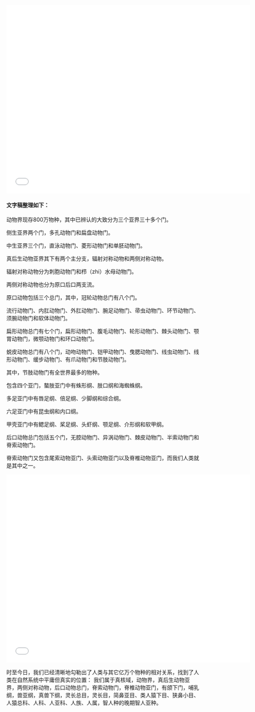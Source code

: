 <iframe src="//player.bilibili.com/player.html?aid=22798708&cid=37863487&page=1" scrolling="no" border="0" frameborder="no" framespacing="0" allowfullscreen="true" width="638"  height="493"> </iframe>

#### 文字稿整理如下：

动物界现存800万物种，其中已辨认的大致分为三个亚界三十多个门。

侧生亚界两个门，多孔动物门和扁盘动物门。

中生亚界三个门，直泳动物门、菱形动物门和单胚动物门。

真后生动物亚界其下有两个主分支，辐射对称动物和两侧对称动物。

辐射对称动物分为刺胞动物门和栉（zhi）水母动物门。

两侧对称动物也分为原口后口两支流。

原口动物包括三个总门，其中，冠轮动物总门有八个门。

流行动物门、内肛动物门、外肛动物门、腕足动物门、帚虫动物门、环节动物门、须腕动物门和软体动物门。

扁形动物总门有七个门，扁形动物门、腹毛动物门、轮形动物门、棘头动物门、颚胃动物门，微颚动物门和环口动物门。

蜕皮动物总门有八个门，动吻动物门、铠甲动物门、曳腮动物门、线虫动物门、线形动物门、缓步动物门、有爪动物门和节肢动物门。

其中，节肢动物门有全世界最多的物种。

包含四个亚门，螯肢亚门中有蛛形纲、肢口纲和海蜘蛛纲。

多足亚门中有唇足纲、倍足纲、少脚纲和综合纲。

六足亚门中有昆虫纲和内口纲。

甲壳亚门中有鳃足纲、桨足纲、头虾纲、颚足纲、介形纲和软甲纲。

后口动物总门包括五个门，无腔动物门、异涡动物门、棘皮动物门、半索动物门和脊索动物门。

脊索动物门又包含尾索动物亚门、头索动物亚门以及脊椎动物亚门，而我们人类就是其中之一。

<iframe src="//player.bilibili.com/player.html?aid=24844586&cid=41886695&page=1" scrolling="no" border="0" frameborder="no" framespacing="0" allowfullscreen="true" width="638" height="493"> </iframe>

时至今日，我们已经清晰地勾勒出了人类与其它亿万个物种的相对关系，找到了人类在自然系统中平庸但真实的位置：
我们属于真核域，动物界，真后生动物亚界，两侧对称动物，后口动物总门，脊索动物门，脊椎动物亚门，有颌下门，哺乳纲，兽亚纲，真兽下纲，灵长总目，灵长目，简鼻亚目、类人猿下目、狭鼻小目、人猿总科、人科、人亚科、人族、人属，智人种的晚期智人亚种。

